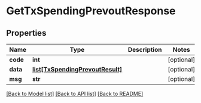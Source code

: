 # GetTxSpendingPrevoutResponse

## Properties
Name | Type | Description | Notes
------------ | ------------- | ------------- | -------------
**code** | **int** |  | [optional] 
**data** | [**list[TxSpendingPrevoutResult]**](TxSpendingPrevoutResult.md) |  | [optional] 
**msg** | **str** |  | [optional] 

[[Back to Model list]](../README.md#documentation-for-models) [[Back to API list]](../README.md#documentation-for-api-endpoints) [[Back to README]](../README.md)

